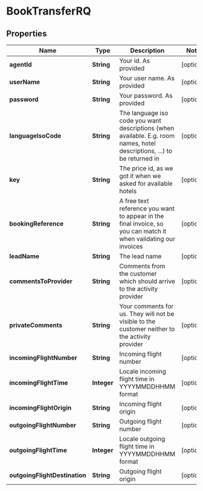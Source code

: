 
# BookTransferRQ

## Properties
Name | Type | Description | Notes
------------ | ------------- | ------------- | -------------
**agentId** | **String** | Your id. As provided |  [optional]
**userName** | **String** | Your user name. As provided |  [optional]
**password** | **String** | Your password. As provided |  [optional]
**languageIsoCode** | **String** | The language iso code you want descriptions (when available. E.g. room names, hotel descriptions, ...) to be returned in |  [optional]
**key** | **String** | The price id, as we got it when we asked for available hotels |  [optional]
**bookingReference** | **String** | A free text reference you want to appear in the final invoice, so you can match it when validating our invoices |  [optional]
**leadName** | **String** | The lead name |  [optional]
**commentsToProvider** | **String** | Comments from the customer which should arrive to the activity provider |  [optional]
**privateComments** | **String** | Your comments for us. They will not be visible to the customer neither to the activity provider |  [optional]
**incomingFlightNumber** | **String** | Incoming flight number |  [optional]
**incomingFlightTime** | **Integer** | Locale incoming flight time in YYYYMMDDHHMM format |  [optional]
**incomingFlightOrigin** | **String** | Incoming flight origin |  [optional]
**outgoingFlightNumber** | **String** | Outgoing flight number |  [optional]
**outgoingFlightTime** | **Integer** | Locale outgoing flight time in YYYYMMDDHHMM format |  [optional]
**outgoingFlightDestination** | **String** | Outgoing flight origin |  [optional]



